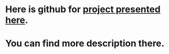 # Here is github for [project presented here](https://joannaczeczek.z36.web.core.windows.net/). 
# You can find more description there.
